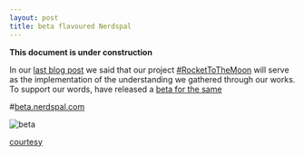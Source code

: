 ```yaml
---
layout: post
title: beta flavoured Nerdspal
---
```



**This document is under construction**

In our [last blog post](http://nistenblog.github.io/RocketLaunch/#) we said that our project [#RocketToTheMoon](http://nerdspal.com/) will serve as the implementation of the understanding we gathered through our works. To support our words, have released a [beta for the same](https://104.197.88.155/)

#[beta.nerdspal.com](http://beta.nerdspal.com)

![beta](http://cdn.meme.am/instances/55389939.jpg)

[courtesy](http://memegenerator.net/instance/55389939)
